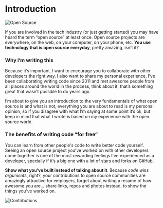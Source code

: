 # Introduction

![Open Source](http://i.imgur.com/2NoGMea.jpg "Open Source logo")

If you are involved in the tech industry (or just getting started) you may have heard the term “open source” at least once. Open source projects are everywhere, on the web, on your computer, on your phone, etc. **You use technology that is open source everyday**, pretty amazing, isn’t it?


### Why I’m writing this

Because it’s important. I want to encourage you to collaborate with other developers the right way, I also want to share my personal experience, I’ve been collaborating writing code since 2011 and met awesome people from all places around the world in the process, think about it, that’s something great that wasn’t possible to do years ago.

I’m about to give you an introduction to the very fundamentals of what open source is and what is not, everything you are about to read is my personal opinion, so if you disagree with what I’m saying at some point it’s ok, but keep in mind that what I wrote is based on my experience with the open source world.

### The benefits of writing code “for free”

You can learn from other people's code to write better code yourself. Seeing an open source project you've worked on with other developers come together is one of the most rewarding feelings I've experienced as a developer, specially if it’s a big one with a lot of stars and forks on GitHub.

**Show what you’ve built instead of talking about it**. Because *code wins arguments*, right?, your contributions to open source communities are amazingly attractive for employers, forget about writing a resume of how awesome you are... share links, repos and photos instead, to show the things you’ve worked on.

![Contributions](http://i.imgur.com/slqw9O0.jpg "GitHub contributions")


